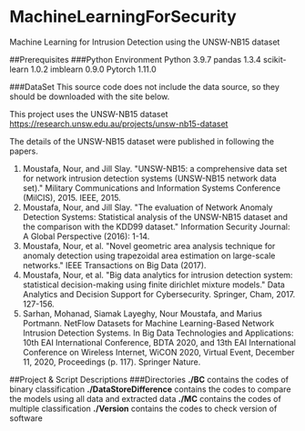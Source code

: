 # MachineLearningForSecurity
Machine Learning for Intrusion Detection using the UNSW-NB15 dataset

##Prerequisites
###Python Environment
Python 3.9.7
pandas 1.3.4
scikit-learn 1.0.2
imblearn 0.9.0
Pytorch 1.11.0

###DataSet
This source code does not include the data source, so they should be downloaded with the site below.

This project uses the UNSW-NB15 dataset
https://research.unsw.edu.au/projects/unsw-nb15-dataset

The details of the UNSW-NB15 dataset were published in following the papers.
1. Moustafa, Nour, and Jill Slay. "UNSW-NB15: a comprehensive data set for network intrusion detection systems (UNSW-NB15 network data set)." Military Communications and Information Systems Conference (MilCIS), 2015. IEEE, 2015.
2. Moustafa, Nour, and Jill Slay. "The evaluation of Network Anomaly Detection Systems: Statistical analysis of the UNSW-NB15 dataset and the comparison with the KDD99 dataset." Information Security Journal: A Global Perspective (2016): 1-14.
3. Moustafa, Nour, et al. "Novel geometric area analysis technique for anomaly detection using trapezoidal area estimation on large-scale networks." IEEE Transactions on Big Data (2017).
4. Moustafa, Nour, et al. "Big data analytics for intrusion detection system: statistical decision-making using finite dirichlet mixture models." Data Analytics and Decision Support for Cybersecurity. Springer, Cham, 2017. 127-156.
5. Sarhan, Mohanad, Siamak Layeghy, Nour Moustafa, and Marius Portmann. NetFlow Datasets for Machine Learning-Based Network Intrusion Detection Systems. In Big Data Technologies and Applications: 10th EAI International Conference, BDTA 2020, and 13th EAI International Conference on Wireless Internet, WiCON 2020, Virtual Event, December 11, 2020, Proceedings (p. 117). Springer Nature.

##Project & Script Descriptions
###Directories
**./BC**
contains the codes of binary classification
**./DataStoreDifference**
contains the codes to compare the models using all data and extracted data
**./MC**
contains the codes of multiple classification
**./Version**
contains the codes to check version of software
